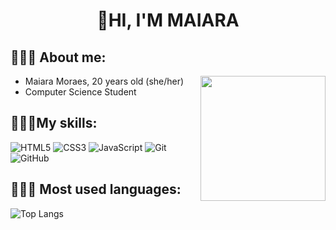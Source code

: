 

<p align="center">
<h1 align="center">👋HI, I'M MAIARA</h1> 

## 🧚🏽‍♀️ **About me:**
<img src="https://raw.githubusercontent.com/MicaelliMedeiros/micaellimedeiros/master/image/computer-illustration.png" min-width="200px" max-width="200px" width="200px" align="right">

* Maiara Moraes, 20 years old (she/her)
* Computer Science Student

## 👩🏽‍💻**My skills:**
![HTML5](https://img.shields.io/badge/HTML-000?style=for-the-badge&logo=html5&logoColor=228b22)
![CSS3](https://img.shields.io/badge/CSS3-000?style=for-the-badge&logo=css3&logoColor=228b22)
![JavaScript](https://img.shields.io/badge/JavaScript-000?style=for-the-badge&logo=javascript&logoColor=228b22)
![Git](https://img.shields.io/badge/Git-000?style=for-the-badge&logo=git&logoColor=228b22)
![GitHub](https://img.shields.io/badge/GitHub-000?style=for-the-badge&logo=github&logoColor=228b22)


## 🤸🏽‍♀️ **Most used languages:**
![Top Langs](https://github-readme-stats.vercel.app/api/top-langs/?username=maiamss&layout=compact&theme=shadow_green&bg_color=010101)



